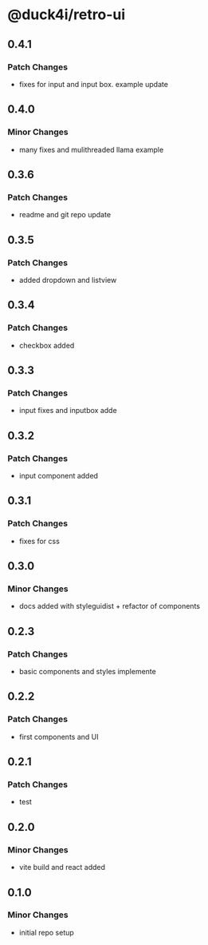 # @duck4i/retro-ui

## 0.4.1

### Patch Changes

- fixes for input and input box. example update

## 0.4.0

### Minor Changes

- many fixes and mulithreaded llama example

## 0.3.6

### Patch Changes

- readme and git repo update

## 0.3.5

### Patch Changes

- added dropdown and listview

## 0.3.4

### Patch Changes

- checkbox added

## 0.3.3

### Patch Changes

- input fixes and inputbox adde

## 0.3.2

### Patch Changes

- input component added

## 0.3.1

### Patch Changes

- fixes for css

## 0.3.0

### Minor Changes

- docs added with styleguidist + refactor of components

## 0.2.3

### Patch Changes

- basic components and styles implemente

## 0.2.2

### Patch Changes

- first components and UI

## 0.2.1

### Patch Changes

- test

## 0.2.0

### Minor Changes

- vite build and react added

## 0.1.0

### Minor Changes

- initial repo setup
